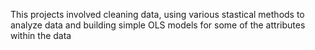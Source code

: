 This projects involved cleaning data, using various stastical methods to analyze data and building simple OLS models for some of the attributes within the data
